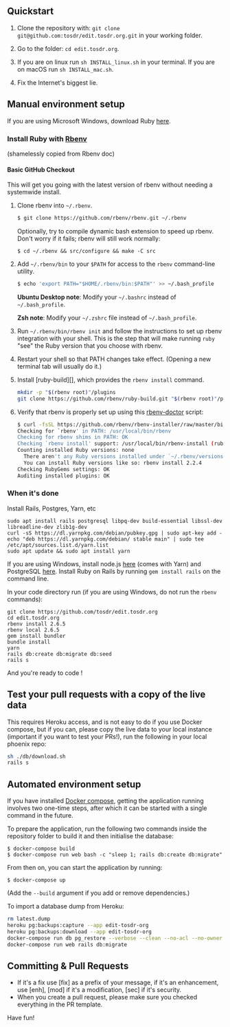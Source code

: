 ## Quickstart

1. Clone the repository with: `git clone
git@github.com:tosdr/edit.tosdr.org.git` in your working folder.

2. Go to the folder: `cd edit.tosdr.org`.

3. If you are on linux run `sh INSTALL_linux.sh` in your terminal. If you are on
macOS run `sh INSTALL_mac.sh`.

4. Fix the Internet's biggest lie.

## Manual environment setup

If you are using Microsoft Windows, download Ruby [here](https://github.com/oneclick/rubyinstaller2/releases/download/RubyInstaller-2.7.2-1/rubyinstaller-devkit-2.7.2-1-x64.exe).

### Install Ruby with [Rbenv](https://github.com/rbenv/rbenv)

(shamelessly copied from Rbenv doc)

#### Basic GitHub Checkout

This will get you going with the latest version of rbenv without needing
a systemwide install.

1. Clone rbenv into `~/.rbenv`.

    ~~~ sh
    $ git clone https://github.com/rbenv/rbenv.git ~/.rbenv
    ~~~

    Optionally, try to compile dynamic bash extension to speed up rbenv. Don't
    worry if it fails; rbenv will still work normally:

    ~~~
    $ cd ~/.rbenv && src/configure && make -C src
    ~~~

2. Add `~/.rbenv/bin` to your `$PATH` for access to the `rbenv`
   command-line utility.

    ~~~ sh
    $ echo 'export PATH="$HOME/.rbenv/bin:$PATH"' >> ~/.bash_profile
    ~~~

    **Ubuntu Desktop note**: Modify your `~/.bashrc` instead of `~/.bash_profile`.

    **Zsh note**: Modify your `~/.zshrc` file instead of `~/.bash_profile`.

3. Run `~/.rbenv/bin/rbenv init` and follow the instructions to set up
   rbenv integration with your shell. This is the step that will make
   running `ruby` "see" the Ruby version that you choose with rbenv.

4. Restart your shell so that PATH changes take effect. (Opening a new
   terminal tab will usually do it.)

5. Install [ruby-build][], which provides the `rbenv install` command.
   ~~~ sh
   mkdir -p "$(rbenv root)"/plugins
   git clone https://github.com/rbenv/ruby-build.git "$(rbenv root)"/plugins/ruby-build
   ~~~

6. Verify that rbenv is properly set up using this
   [rbenv-doctor](https://github.com/rbenv/rbenv-installer/blob/master/bin/rbenv-doctor) script:

    ~~~ sh
    $ curl -fsSL https://github.com/rbenv/rbenv-installer/raw/master/bin/rbenv-doctor | bash
    Checking for `rbenv' in PATH: /usr/local/bin/rbenv
    Checking for rbenv shims in PATH: OK
    Checking `rbenv install' support: /usr/local/bin/rbenv-install (ruby-build 20170523)
    Counting installed Ruby versions: none
      There aren't any Ruby versions installed under `~/.rbenv/versions'.
      You can install Ruby versions like so: rbenv install 2.2.4
    Checking RubyGems settings: OK
    Auditing installed plugins: OK
    ~~~

### When it's done

Install Rails, Postgres, Yarn, etc

    sudo apt install rails postgresql libpq-dev build-essential libssl-dev libreadline-dev zlib1g-dev
    curl -sS https://dl.yarnpkg.com/debian/pubkey.gpg | sudo apt-key add -
    echo "deb https://dl.yarnpkg.com/debian/ stable main" | sudo tee /etc/apt/sources.list.d/yarn.list
    sudo apt update && sudo apt install yarn

If you are using Windows, install node.js [here](https://nodejs.org/dist/v18.16.0/node-v18.16.0-x64.msi) (comes with Yarn) and PostgreSQL [here](https://sbp.enterprisedb.com/getfile.jsp?fileid=1258422). Install Ruby on Rails by running `gem install rails` on the command line.

In your code directory run (if you are using Windows, do not run the `rbenv` commands):

    git clone https://github.com/tosdr/edit.tosdr.org
    cd edit.tosdr.org
    rbenv install 2.6.5
    rbenv local 2.6.5
    gem install bundler
    bundle install
    yarn
    rails db:create db:migrate db:seed
    rails s

And you're ready to code !

## Test your pull requests with a copy of the live data

This requires Heroku access, and is not easy to do if you use Docker compose, but if you can, please copy the live data to your local instance (important if you want to test your PRs!), run the following in your local phoenix repo:

```sh
sh ./db/download.sh
rails s
```

## Automated environment setup

If you have installed [Docker compose](https://docs.docker.com/compose/install/), getting the application running involves two one-time steps, after which it can be started with a single command in the future.

To prepare the application, run the following two commands inside the repository folder to build it and then initialise the database:

    $ docker-compose build
    $ docker-compose run web bash -c "sleep 1; rails db:create db:migrate"

From then on, you can start the application by running:

    $ docker-compose up

(Add the `--build` argument if you add or remove dependencies.)

To import a database dump from Heroku:

```sh
rm latest.dump
heroku pg:backups:capture --app edit-tosdr-org
heroku pg:backups:download --app edit-tosdr-org
docker-compose run db pg_restore --verbose --clean --no-acl --no-owner -d phoenix_development -h db -U postgres --no-password /app/latest.dump
docker-compose run web rails db:migrate
```

## Committing & Pull Requests

* If it's a fix use [fix] as a prefix of your message, if it's an enhancement, use [enh], [mod] if it's a modification, [sec] if it's security.
* When you create a pull request, please make sure you checked everything in the PR template.

Have fun!
